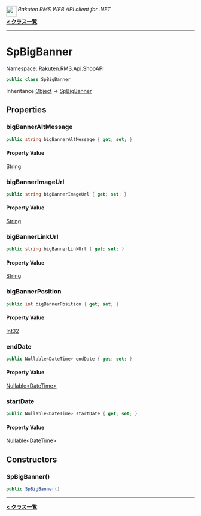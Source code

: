<img align="left" style="height: 2em;" src="https://webservice.rakuten.co.jp/favicon.ico"><em>Rakuten RMS WEB API client for .NET</em>

[**< クラス一覧**](./)
- - -

# SpBigBanner

Namespace: Rakuten.RMS.Api.ShopAPI

```csharp
public class SpBigBanner
```

Inheritance [Object](https://docs.microsoft.com/en-us/dotnet/api/system.object) → [SpBigBanner](./rakuten.rms.api.shopapi.spbigbanner)

## Properties

### <a id="properties-bigbanneraltmessage"/>**bigBannerAltMessage**

```csharp
public string bigBannerAltMessage { get; set; }
```

#### Property Value

[String](https://docs.microsoft.com/en-us/dotnet/api/system.string)<br>

### <a id="properties-bigbannerimageurl"/>**bigBannerImageUrl**

```csharp
public string bigBannerImageUrl { get; set; }
```

#### Property Value

[String](https://docs.microsoft.com/en-us/dotnet/api/system.string)<br>

### <a id="properties-bigbannerlinkurl"/>**bigBannerLinkUrl**

```csharp
public string bigBannerLinkUrl { get; set; }
```

#### Property Value

[String](https://docs.microsoft.com/en-us/dotnet/api/system.string)<br>

### <a id="properties-bigbannerposition"/>**bigBannerPosition**

```csharp
public int bigBannerPosition { get; set; }
```

#### Property Value

[Int32](https://docs.microsoft.com/en-us/dotnet/api/system.int32)<br>

### <a id="properties-enddate"/>**endDate**

```csharp
public Nullable<DateTime> endDate { get; set; }
```

#### Property Value

[Nullable&lt;DateTime&gt;](https://docs.microsoft.com/en-us/dotnet/api/system.nullable-1)<br>

### <a id="properties-startdate"/>**startDate**

```csharp
public Nullable<DateTime> startDate { get; set; }
```

#### Property Value

[Nullable&lt;DateTime&gt;](https://docs.microsoft.com/en-us/dotnet/api/system.nullable-1)<br>

## Constructors

### <a id="constructors-.ctor"/>**SpBigBanner()**

```csharp
public SpBigBanner()
```


- - -
[**< クラス一覧**](./)
